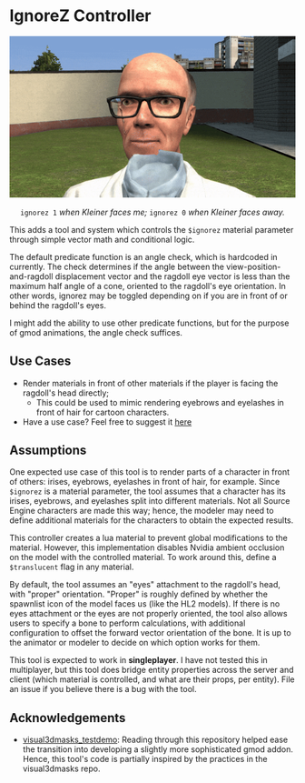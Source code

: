 # IgnoreZ Controller
<p align="center">
  <img src="./media/izc-kleiner.gif" alt="animated">
</p>
<p align="center">
  <code>ignorez 1</code> <em>when Kleiner faces me;</em> <code>ignorez 0</code> <em>when Kleiner faces away.</em>
</p>

This adds a tool and system which controls the `$ignorez` material parameter through simple vector math and conditional logic.

The default predicate function is an angle check, which is hardcoded in currently. The check determines if the angle between the view-position-and-ragdoll displacement vector and the ragdoll eye vector is less than the maximum half angle of a cone, oriented to the ragdoll's eye orientation. In other words, ignorez may be toggled depending on if you are in front of or behind the ragdoll's eyes.

I might add the ability to use other predicate functions, but for the purpose of gmod animations, the angle check suffices.

## Use Cases

- Render materials in front of other materials if the player is facing the ragdoll's head directly;
  - This could be used to mimic rendering eyebrows and eyelashes in front of hair for cartoon characters.
- Have a use case? Feel free to suggest it [here](https://github.com/vlazed/ignorez-controller/discussions/1)

## Assumptions

One expected use case of this tool is to render parts of a character in front of others: irises, eyebrows, eyelashes in front of hair, for example. Since `$ignorez` is a material parameter, the tool assumes that a character has its irises, eyebrows, and eyelashes split into different materials. Not all Source Engine characters are made this way; hence, the modeler may need to define additional materials for the characters to obtain the expected results.

This controller creates a lua material to prevent global modifications to the material. However, this implementation disables Nvidia ambient occlusion on the model with the controlled material. To work around this, define a `$translucent` flag in any material.

By default, the tool assumes an "eyes" attachment to the ragdoll's head, with "proper" orientation. "Proper" is roughly defined by whether the spawnlist icon of the model faces us (like the HL2 models). If there is no eyes attachment or the eyes are not properly oriented, the tool also allows users to specify a bone to perform calculations, with additional configuration to offset the forward vector orientation of the bone. It is up to the animator or modeler to decide on which option works for them.

This tool is expected to work in **singleplayer**. I have not tested this in multiplayer, but this tool does bridge entity properties across the server and client (which material is controlled, and what are their props, per entity). File an issue if you believe there is a bug with the tool.

## Acknowledgements

- [visual3dmasks_testdemo](https://github.com/2016killer/visual3dmasks_testdemo): Reading through this repository helped ease the transition into developing a slightly more sophisticated gmod addon. Hence, this tool's code is partially inspired by the practices in the visual3dmasks repo.
